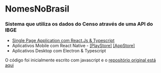 # NomesNoBrasil
### Sistema que utiliza os dados do Censo através de uma API do IBGE

- [Single Page Application com React.Js & Typescript](https://nomes.eduardoworrel.com/)
- Aplicativos Mobile com React Native - [[PlayStore]](https://play.google.com/store/apps/details?id=nomes.mobile.app) [[AppStore]](https://apps.apple.com/br/app/nomes-no-brasil-ew/id1607564130) 
- Aplicativos Desktop com Electron & Typescript

O código foi inicialmente escrito com javascript e o [repositório original está aqui](https://github.com/eduardoworrel/NomesNoBrasil_React.js)
